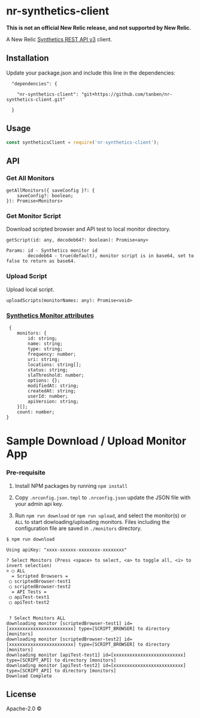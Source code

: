 # nr-synthetics-client
**This is not an official New Relic release, and not supported by New Relic.** 


A New Relic [Synthetics REST API v3](https://docs.newrelic.com/docs/apis/synthetics-rest-api/monitor-examples/manage-synthetics-monitors-rest-api) client.



## Installation
Update your package.json and include this line in the dependencies:
```
  "dependencies": {

    "nr-synthetics-client": "git+https://github.com/tanben/nr-synthetics-client.git"

  }
```

## Usage

```js
const syntheticsClient = require('nr-synthetics-client');
```

## API


### Get All Monitors

```
getAllMonitors({ saveConfig }?: {
    saveConfig?: boolean;
}): Promise<Monitors>
```


### Get Monitor Script 
Download scripted browser and API test to local monitor directory.
```
getScript(id: any, decodeb64?: boolean): Promise<any>

Params: id - Synthetics monitor id
        decodeb64 - true(default), monitor script is in base64, set to false to return as base64.

```

### Upload  Script
Upload local script.

```
uploadScripts(monitorNames: any): Promise<void>

```



###  [Synthetics Monitor attributes](https://docs.newrelic.com/docs/apis/synthetics-rest-api/monitor-examples/payload-attributes-synthetics-rest-api#api-attributes)
```
 {
    monitors: {
        id: string;
        name: string;
        type: string;
        frequency: number;
        uri: string;
        locations: string[];
        status: string;
        slaThreshold: number;
        options: {};
        modifiedAt: string;
        createdAt: string;
        userId: number;
        apiVersion: string;
    }[];
    count: number;
}
```


# Sample  Download / Upload Monitor App
### Pre-requisite
1. Install NPM packages by running `npm install`
2. Copy `.nrconfig.json.tmpl` to `.nrconfig.json` update the JSON file with your admin api key.

1. Run  `npm run download` or `npm run upload`, and select the monitor(s) or `ALL`  to start dowloading/uploading  monitors.  Files including the configuration file are saved in `./monitors` directory.


```
$ npm run download

Using apiKey: "xxxx-xxxxxx-xxxxxxxx-xxxxxxxx"

? Select Monitors (Press <space> to select, <a> to toggle all, <i> to invert selection)
> ◯ ALL
  = Scripted Browsers = 
 ◯ scriptedBrowser-test1
 ◯ scriptedBrowser-test2
  = API Tests = 
 ◯ apiTest-test1
 ◯ apiTest-test2

 
 ? Select Monitors ALL
downloading monitor [scriptedBrowser-test1] id=[xxxxxxxxxxxxxxxxxxxxxxxx] type=[SCRIPT_BROWSER] to directory [monitors]
downloading monitor [scriptedBrowser-test2] id=[xxxxxxxxxxxxxxxxxxxxxxxx] type=[SCRIPT_BROWSER] to directory [monitors]
downloading monitor [apiTest-test1] id=[xxxxxxxxxxxxxxxxxxxxxxxxxx] type=[SCRIPT_API] to directory [monitors]
downloading monitor [apiTest-test2] id=[xxxxxxxxxxxxxxxxxxxxxxxxxx] type=[SCRIPT_API] to directory [monitors]
Download Complete

```

## License

Apache-2.0 © []()


[npm-image]: https://badge.fury.io/js/nr-synthetics-client.svg
[npm-url]: https://npmjs.org/package/nr-synthetics-client
[travis-image]: https://travis-ci.com//nr-synthetics-client.svg?branch=master
[travis-url]: https://travis-ci.com//nr-synthetics-client
[daviddm-image]: https://david-dm.org//nr-synthetics-client.svg?theme=shields.io
[daviddm-url]: https://david-dm.org//nr-synthetics-client
[coveralls-image]: https://coveralls.io/repos//nr-synthetics-client/badge.svg
[coveralls-url]: https://coveralls.io/r//nr-synthetics-client
